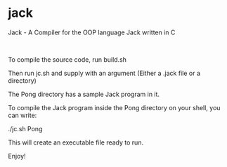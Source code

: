 # jack
Jack - A Compiler for the OOP language Jack written in C

<br>

To compile the source code, run build.sh

Then run jc.sh and supply with an argument (Either a .jack file or a directory)

The Pong directory has a sample Jack program in it.

To compile the Jack program inside the Pong directory on your shell, you can write:

./jc.sh Pong

This will create an executable file ready to run.

Enjoy!
